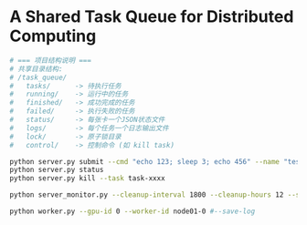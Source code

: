 # A Shared Task Queue for Distributed Computing


```bash
# === 项目结构说明 ===
# 共享目录结构:
# /task_queue/
#   tasks/      -> 待执行任务
#   running/    -> 运行中的任务
#   finished/   -> 成功完成的任务
#   failed/     -> 执行失败的任务
#   status/     -> 每张卡一个JSON状态文件
#   logs/       -> 每个任务一个日志输出文件
#   lock/       -> 原子锁目录
#   control/    -> 控制命令 (如 kill task)
```

```bash
python server.py submit --cmd "echo 123; sleep 3; echo 456" --name "test"
python server.py status
python server.py kill --task task-xxxx
```

```bash
python server_monitor.py --cleanup-interval 1800 --cleanup-hours 12 --status-interval 120
```

```bash
python worker.py --gpu-id 0 --worker-id node01-0 #--save-log
```